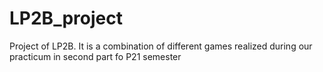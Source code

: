 # LP2B_project
Project of LP2B. It is a combination of different games realized during our practicum in second part fo P21 semester
